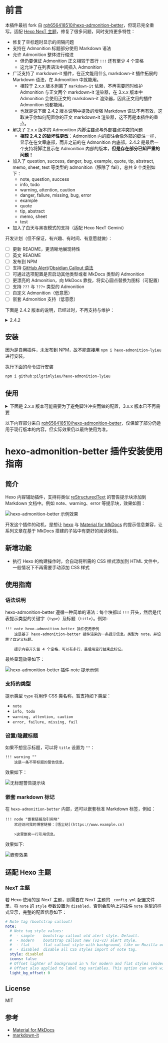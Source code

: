 # 前言

本插件最初 fork 自 [rqh656418510/hexo-admonition-better](https://github.com/rqh656418510/hexo-admonition-better)，但现已完全重写。适配 [Hexo NexT 主题](https://theme-next.js.org/)，修复了很多问题，同时支持更多特性：
- 修复了空标题时显示的间隔问题
- 支持在 Admonition 标题部分使用 Markdown 语法
- 允许 Admonition 整体进行缩进
  - 但仍要保证 Admonition 正文相较于首行 `!!!` 还有至少 4 个空格
  - 这允许了在列表语法中间插入 Admonition
- 广泛支持了 markdown-it 插件，在正文能用什么 markdown-it 插件拓展的 Markdown 语法，在 Admonition 中就能用。
  - 相较于 2.x.x 版本剥离了 `markdown-it` 依赖，不再需要同时维护 Admonition 与正文两个 markdown-it 渲染器，在 3.x.x 版本中 Admonition 会使用正文的 markdown-it 渲染器，因此正文用的插件 Admonition 也都能用。
  - 也就是说下面 2.4.2 版本说明中提及的增强 Markdown 语法不再有效，这取决于你如何配置你的正文 markdown-it 渲染器，这不再是本插件的重点。
- 解决了 2.x.x 版本的 Admonition 内脚注锚点与外部锚点冲突的问题
  - **相较 2.4.2 的破坏性更改**：Admonition 内的脚注会像外部的脚注一样，显示在在文章底部，而非之前的在 Admonition 内底部。2.4.2 是最后一个支持将脚注显示在 Admonition 内部的版本，**但是存在部分已知严重的问题！**
- 加入了 question, success, danger, bug, example, quote, tip, abstract, memo, sheet, test 等类型的 admonition（移除了 fail），总共 9 个类别如下：
  - note, question, success
  - info, todo
  - warning, attention, caution
  - danger, failure, missing, bug, error
  - example
  - quote
  - tip, abstract
  - memo, sheet
  - test
- 加入了白天与黑夜模式的支持（适配 Hexo NexT Gemini）

开发计划（但不保证，有兴趣、有时间、有意愿就做）：
- [ ] 更新 README，更清晰地展现特性
- [ ] 英文 README
- [ ] 发布到 NPM
- [ ] 支持 [GitHub Alert](https://docs.github.com/en/get-started/writing-on-github/getting-started-with-writing-and-formatting-on-github/basic-writing-and-formatting-syntax#alerts)/[Obsidian Callout 语法](https://help.obsidian.md/callouts)
- [ ] 可通过选项配置是否启动其他类型或者 MkDocs 类型的 Admonition
- [ ] 更漂亮的 Admonition，向 MkDocs 靠拢，将实心圆点替换为图标（可配置）
- [ ] 支持 `???` 与 `???+` 类型的 Admonition
- [ ] 自定义 Admonition（低意愿）
- [ ] 嵌套 Admonition 支持（低意愿）

下面是 2.4.2 版本的说明，已经过时，不再支持与维护：

<details><summary>2.4.2</summary>

本插件自用，fork 自 [rqh656418510/hexo-admonition-better](https://github.com/rqh656418510/hexo-admonition-better)，适配 [Hexo NexT 主题](https://theme-next.js.org/)，除继承其特性外，另外加入了额外功能、修复了一些错误：

- **修复了多层级有序/无序列表未正确渲染的问题**（[2.3.3](https://github.com/pilgrimlyieu/hexo-admonition-lyieu/commit/b317301f2fdf45350b2fe3ea6bdedf31911e8ef5)）
- **解决了 ADM 内脚注与主体 Markdown 或其它 ADM 冲突的问题，可能还需[额外配置](#脚注额外配置)**（[2.3.3](https://github.com/pilgrimlyieu/hexo-admonition-lyieu/commit/b317301f2fdf45350b2fe3ea6bdedf31911e8ef5)）
- **允许缩进（仍要保持 `!!!` 后的内容相较于 `!!!` 的基础缩进至少还有 4 个空格），但不支持嵌套**
- 加入了 question, success, danger, bug, example, quote, tip, abstract, memo, sheet, test 等类型的 admonition（移除了 fail）
- 加入了白天与黑夜模式的支持（适配 Hexo NexT Gemini）
- 增强了 admonition 内 markdown 语法：根据本人需求加入了包括但不限于以下插件
  - [@renbaoshuo/markdown-it-katex](https://github.com/renbaoshuo/markdown-it-katex)
  - [markdown-it-abbr](https://github.com/markdown-it/markdown-it-abbr)
  - [markdown-it-emoji](https://github.com/markdown-it/markdown-it-emoji)
  - [markdown-it-footnote](https://github.com/markdown-it/markdown-it-footnote)
  - [markdown-it-ins](https://github.com/markdown-it/markdown-it-ins)
  - [markdown-it-mark](https://github.com/markdown-it/markdown-it-mark)
  - [markdown-it-merge-cells](https://github.com/Menci/markdown-it-merge-cells)
  - [markdown-it-multimd-table](https://github.com/redbug312/markdown-it-multimd-table)
  - [markdown-it-sub](https://github.com/markdown-it/markdown-it-sub)
  - [markdown-it-sup](https://github.com/markdown-it/markdown-it-sup)
  - [markdown-it-task-list-plus](https://github.com/edgardong/markdown-it-task-list-plus)

</details>

## 安装

因为是自用插件，未发布到 NPM，故不能直接用 `npm i hexo-admonition-lyieu` 进行安装。

执行下面的命令进行安装

```bash
npm i github:pilgrimlyieu/hexo-admonition-lyieu
```

## 使用

<details><summary>下面是 2.x.x 版本可能需要为了避免脚注冲突而做的配置，3.x.x 版本已不再需要</summary>

### 脚注额外配置

为了避免冲突，将脚注的锚点改为了脚注名称，即 `[^footnote]` 锚点会变成 `#fn-footnote`，因此脚注名称需要认真取。此外，这里只修改了 ADM 内部，可能会使外部引用处锚点无法到脚注处，解决方法是在 Hexo 根目录的 `scripts` 文件夹建一个 `footnote.js` 文件，并输入下列内容：

```js
hexo.extend.filter.register('markdown-it:renderer', function(md) {
  md.renderer.rules.footnote_ref = function(tokens, idx, options, env, slf) {
    let id = tokens[idx].meta.label;  // 获取脚注名
    let caption = slf.rules.footnote_caption(tokens, idx, options, env, slf);

    let refcnt = '';
    if (tokens[idx].meta.refcnt) {
      refcnt = ` data-footnote-refcnt="${tokens[idx].meta.refcnt}"`;
    }

    return `<sup class="footnote-ref"><a href="#fn-${id}" id="fnref-${id}"${refcnt}>${caption}</a></sup>`;
  };

  md.renderer.rules.footnote_anchor = function(tokens, idx, options, env, slf) {
    let id = tokens[idx].meta.label;  // 获取脚注名

    /* ↩ with escape code to prevent display as Apple Emoji on iOS */
  return ` <a href="#fnref-${id}" id="fn-${id}" class="footnote-backref">\u21a9\uFE0E</a>`;
  };
});
```

这样将外部的脚注锚点名规则与 ADM 弄一致，就不会冲突了。

</details>

以下内容部分来自 [rqh656418510/hexo-admonition-better](https://github.com/rqh656418510/hexo-admonition-better)，仅保留了部分仍适用于现行版本的内容，但实际效果仍以最终使用为准。

# hexo-admonition-better 插件安装使用指南

## 简介

Hexo 内容辅助插件，支持将类似 [reStructuredText](https://docutils.sourceforge.io/docs/ref/rst/directives.html) 的警告提示块添加到 Markdown 文档中。例如 note、warning、error 等提示块，效果如图：

![hexo-admonition-better 示例效果](https://raw.githubusercontent.com/rqh656418510/hexo-admonition-better/master/screenshot/demo.png)

开发这个插件的动机，是想让 [hexo](https://hexo.io) 与 [Material for MkDocs](https://squidfunk.github.io/mkdocs-material/extensions/admonition/) 的提示信息兼容，让系列文章在基于 MkDocs 搭建的子站中有更好的阅读体验。

## 新增功能

- 执行 Hexo 的构建操作时，会自动将所需的 CSS 样式添加到 HTML 文件中，一般情况下不再需要手动添加 CSS 样式

## 使用指南

### 语法说明

hexo-admonition-better 遵循一种简单的语法：每个块都以 `!!!` 开头，然后是代表提示类型的关键字（`type`）及标题（`title`）。例如:

```text
!!! note hexo-admonition-better 插件使用示例
    这是基于 hexo-admonition-better 插件渲染的一条提示信息。类型为 note，并设置了自定义标题。

    提示内容开头留 4 个空格，可以有多行，最后用空行结束此标记。

```

最终呈现效果如下：

![hexo-admonition-better 插件 note 提示示例](https://raw.githubusercontent.com/rqh656418510/hexo-admonition-better/master/screenshot/note.png)

### 支持的类型

提示类型 `type` 将用作 CSS 类名称，暂支持如下类型：

- `note`
- `info, todo`
- `warning, attention, caution`
- `error, failure, missing, fail`

### 设置/隐藏标题


如果不想显示标题，可以将 `title` 设置为 `""`：

```text
!!! warning ""
    这是一条不带标题的警告信息。
```

效果如下：

![无标题警告提示块](https://raw.githubusercontent.com/rqh656418510/hexo-admonition-better/master/screenshot/warning-no-title.png)

### 嵌套 markdown 标记

在 `hexo-admonition-better` 内部，还可以嵌套标准 Markdown 标签，例如：

```text
!!! node "嵌套链接及引用块"
    欢迎访问我的博客链接：[悟尘纪](https://www.example.cn)

    >这里嵌套一行引用信息。
```

效果如下:

![嵌套效果](https://raw.githubusercontent.com/rqh656418510/hexo-admonition-better/master/screenshot/nesting.png)


## 适配 Hexo 主题

### NexT 主题

若 Hexo 使用的是 NexT 主题，则需要在 NexT 主题的 `_config.yml` 配置文件里，将 `note` 的 `style` 参数设置为 `disabled`，否则会影响上述插件 `note` 类型的样式显示，完整的配置信息如下：

``` yml
# Note tag (bootstrap callout)
note:
  # Note tag style values:
  #  - simple    bootstrap callout old alert style. Default.
  #  - modern    bootstrap callout new (v2-v3) alert style.
  #  - flat      flat callout style with background, like on Mozilla or StackOverflow.
  #  - disabled  disable all CSS styles import of note tag.
  style: disabled
  icons: false
  # Offset lighter of background in % for modern and flat styles (modern: -12 | 12; flat: -18 | 6).
  # Offset also applied to label tag variables. This option can work with disabled note tag.
  light_bg_offset: 0
```

## License

MIT

## 参考

- [Material for MkDocs](https://squidfunk.github.io/mkdocs-material/extensions/admonition/)
- [markdown-it](https://github.com/markdown-it/markdown-it)
